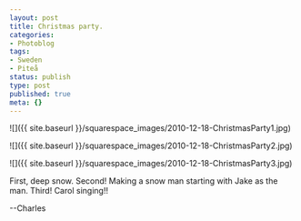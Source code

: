 ```yaml
---
layout: post
title: Christmas party.
categories:
- Photoblog
tags:
- Sweden
- Piteå
status: publish
type: post
published: true
meta: {}
---
```


![]({{ site.baseurl }}/squarespace_images/2010-12-18-ChristmasParty1.jpg)
 
![]({{ site.baseurl }}/squarespace_images/2010-12-18-ChristmasParty2.jpg)
   
![]({{ site.baseurl }}/squarespace_images/2010-12-18-ChristmasParty3.jpg)

First, deep snow. Second! Making a snow man starting with Jake as the man. Third! Carol singing!!

--Charles
